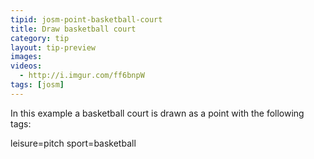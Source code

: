 ```yaml
---
tipid: josm-point-basketball-court
title: Draw basketball court
category: tip
layout: tip-preview
images:
videos: 
  - http://i.imgur.com/ff6bnpW
tags: [josm]
---
```


In this example a basketball court is drawn as a point with the following tags:

leisure=pitch
sport=basketball
